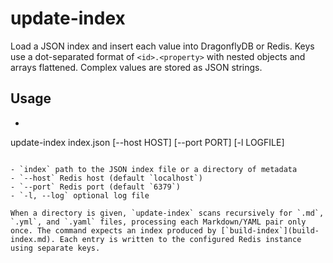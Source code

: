 # update-index

Load a JSON index and insert each value into DragonflyDB or Redis. Keys use a dot-separated format of `<id>.<property>` with nested objects and arrays flattened. Complex values are stored as JSON strings.

## Usage

- ```bash
update-index index.json [--host HOST] [--port PORT] [-l LOGFILE]
```

- `index` path to the JSON index file or a directory of metadata
- `--host` Redis host (default `localhost`)
- `--port` Redis port (default `6379`)
- `-l, --log` optional log file

When a directory is given, `update-index` scans recursively for `.md`, `.yml`, and `.yaml` files, processing each Markdown/YAML pair only once. The command expects an index produced by [`build-index`](build-index.md). Each entry is written to the configured Redis instance using separate keys.
